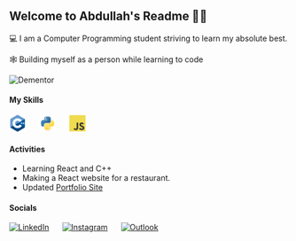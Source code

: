 
## Welcome to Abdullah's Readme 🚶‍♂️

💻 I am a Computer Programming student striving to learn my absolute best.

🕸 Building myself as a person while learning to code

<p align="left"> <img src="https://komarev.com/ghpvc/?username=Dementor28&label=Profile%20views&color=0e75b6&style=flat" alt="Dementor" /> </p>


#### My Skills

[<img src="https://raw.githubusercontent.com/devicons/devicon/master/icons/cplusplus/cplusplus-original.svg" alt="C++" height="30" style="margin-right:20px">](https://cplusplus.com/)
[<img src="https://raw.githubusercontent.com/devicons/devicon/master/icons/python/python-original.svg" alt="Python" height="30" style="margin-right:20px">](https://python.org) 
[<img src="https://raw.githubusercontent.com/devicons/devicon/master/icons/javascript/javascript-original.svg" alt="JavaScript" height="30">](https://javascript.com)

#### Activities

- Learning React and C++
- Making a React website for a restaurant.
- Updated [Portfolio Site](https://abdullah002.netlify.app)

#### Socials


[<img src="https://img.icons8.com/?size=100&id=xuvGCOXi8Wyg&format=png&color=000000" alt="LinkedIn" height="30" style="margin-right:20px">](https://www.linkedin.com/in/abdullah-11503025b)
[<img src="https://img.icons8.com/?size=100&id=Xy10Jcu1L2Su&format=png&color=000000" alt="Instagram" height="30" style="margin-right:20px;">](https://www.instagram.com/abduls_20/)
[<img src="https://img.icons8.com/?size=100&id=13640&format=png&color=000000" alt="Outlook" height="30">](mailto:abdul05087@outlook.com)
